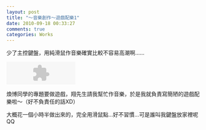 ```yaml
---
layout: post
title: "～音樂創作～遊戲配樂1"
date: 2010-09-18 00:33:27
comments: true
categories: Works
---
```

<p>少了主控鍵盤，用純滑鼠作音樂確實比較不容易高潮啊&hellip;&hellip;</p><p><object height="60" width="180" data="http://vlog.xuite.net/_a/MzA1NTA2NQ==&amp;ar=1&amp;as=1" type="application/x-shockwave-flash" id="MzA1NTA2NQ=="><param name="name" value="MzA1NTA2NQ==" /><param name="allowScriptAccess" value="always" /><param name="allowFullScreen" value="true" /><param name="src" value="http://vlog.xuite.net/_a/MzA1NTA2NQ==&amp;ar=1&amp;as=1" /></object></p><p>煥博同學的專題要做遊戲，翔先生請我幫忙作音樂，於是我就負責寫簡陋的遊戲配樂啦～（好不負責任的話XD）</p><p>大概花一個小時半做出來的，完全用滑鼠點&hellip;好不習慣&hellip;可是誰叫我鍵盤放家裡呢QQ</p>
